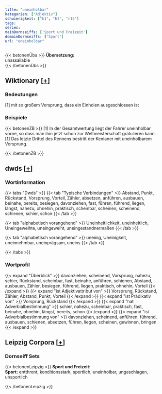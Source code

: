 ```yaml
---
title: "uneinholbar"
kategorien: ["Adjektiv"]
schwierigkeit: ["k1", "h3", "r15"]
tags:
series:
mainDornseiffs: ['Sport und Freizeit']
domainDornseiffs: ['Sport']
url: "uneinholbar"
---
```


{{< betonenÜbs >}}
**Übersetzung:**  
unassailable  
{{< /betonenÜbs >}}

## Wiktionary [[+](https://de.wiktionary.org/wiki/uneinholbar)]

### Bedeutungen
[1] mit so großem Vorsprung, dass ein Einholen ausgeschlossen ist  

### Beispiele
{{< betonenZB >}}
[1] In der Gesamtwertung liegt der Fahrer uneinholbar vorne, so dass man ihm jetzt schon zur Weltmeisterschaft gratulieren kann.  
[1] Das letzte Drittel des Rennens bestritt der Kenianer mit uneinholbarem Vorsprung.  

{{< /betonenZB >}}


## dwds [[+](https://www.dwds.de/wb/uneinholbar)]

### Wortinformation
{{< tabs "Dwds" >}}
{{< tab "Typische Verbindungen" >}}
Abstand, Punkt, Rückstand, Vorsprung, Vorteil, Zähler, absetzen, anführen, ausbauen, beinahe, bereits, besiegen, davonziehen, fast, führen, führend, liegen, längst, nahezu, ohnehin, praktisch, scheinbar, scheinen, scheinend, schienen, schier, schon
{{< /tab >}}

{{< tab "alphabetisch vorangehend" >}}
Uneinheitlichkeit, uneinheitlich, Uneingeweihte, uneingeweiht, uneingestandnermaßen
{{< /tab >}}

{{< tab "alphabetisch vorangehend" >}}
uneinig, Uneinigkeit, uneinnehmbar, uneinprägsam, uneins
{{< /tab >}}

{{< /tabs >}}

### Wortprofil
{{< expand "Überblick" >}} davonziehen, scheinend, Vorsprung, nahezu, schier, Rückstand, scheinbar, fast, beinahe, anführen, schienen, Abstand, ausbauen, Zähler, besiegen, führend, liegen, praktisch, ohnehin, Vorteil {{< /expand >}}
{{< expand "ist Adjektivattribut von" >}} Vorsprung, Rückstand, Zähler, Abstand, Punkt, Vorteil {{< /expand >}}
{{< expand "ist Prädikativ von" >}} Vorsprung, Rückstand {{< /expand >}}
{{< expand "hat Adverbialbestimmung" >}} schier, nahezu, scheinbar, praktisch, fast, beinahe, ohnehin, längst, bereits, schon {{< /expand >}}
{{< expand "ist Adverbialbestimmung von" >}} davonziehen, scheinend, anführen, führend, ausbauen, schienen, absetzen, führen, liegen, scheinen, gewinnen, bringen {{< /expand >}}

## Leipzig Corpora [[+](https://corpora.uni-leipzig.de/en/res?word=uneinholbar&corpusId=deu_newscrawl-public_2018)]

### Dornseiff Sets
{{< betonenLeipzig >}}
**Sport und Freizeit:**  
**Sport:** entthront, konditionsstark, sportlich, uneinholbar, ungeschlagen, unsportlich  

{{< /betonenLeipzig >}}
